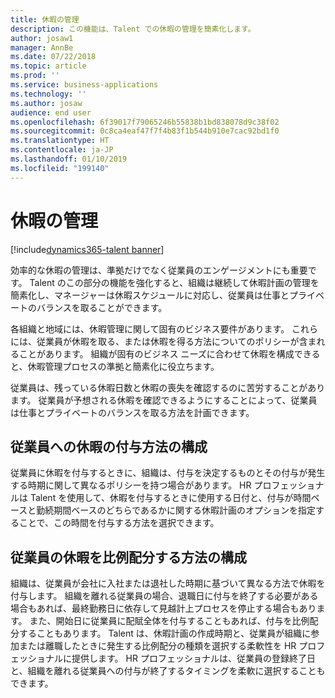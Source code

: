 ```yaml
---
title: 休暇の管理
description: この機能は、Talent での休暇の管理を簡素化します。
author: josaw1
manager: AnnBe
ms.date: 07/22/2018
ms.topic: article
ms.prod: ''
ms.service: business-applications
ms.technology: ''
ms.author: josaw
audience: end user
ms.openlocfilehash: 6f39017f79065246b55838b1bd838078d9c38f02
ms.sourcegitcommit: 0c8ca4eaf47f7f4b83f1b544b910e7cac92bd1f0
ms.translationtype: HT
ms.contentlocale: ja-JP
ms.lasthandoff: 01/10/2019
ms.locfileid: "199140"
---
```

# <a name="leave-and-absence-management"></a>休暇の管理

[!include[dynamics365-talent banner](../includes/dynamics365-talent.md)]

効率的な休暇の管理は、準拠だけでなく従業員のエンゲージメントにも重要です。 Talent のこの部分の機能を強化すると、組織は継続して休暇計画の管理を簡素化し、マネージャーは休暇スケジュールに対応し、従業員は仕事とプライベートのバランスを取ることができます。

各組織と地域には、休暇管理に関して固有のビジネス要件があります。 これらには、従業員が休暇を取る、または休暇を得る方法についてのポリシーが含まれることがあります。 組織が固有のビジネス ニーズに合わせて休暇を構成できると、休暇管理プロセスの準拠と簡素化に役立ちます。

従業員は、残っている休暇日数と休暇の喪失を確認するのに苦労することがあります。 従業員が予想される休暇を確認できるようにすることによって、従業員は仕事とプライベートのバランスを取る方法を計画できます。 

## <a name="configure-how-employees-are-awarded-time-off"></a>従業員への休暇の付与方法の構成
従業員に休暇を付与するときに、組織は、付与を決定するものとその付与が発生する時期に関して異なるポリシーを持つ場合があります。 HR プロフェッショナルは Talent を使用して、休暇を付与するときに使用する日付と、付与が時間ベースと勤続期間ベースのどちらであるかに関する休暇計画のオプションを指定することで、この時間を付与する方法を選択できます。  

## <a name="configure-how-employee-time-off-is-prorated"></a>従業員の休暇を比例配分する方法の構成
組織は、従業員が会社に入社または退社した時期に基づいて異なる方法で休暇を付与します。 組織を離れる従業員の場合、退職日に付与を終了する必要がある場合もあれば、最終勤務日に依存して見越計上プロセスを停止する場合もあります。 また、開始日に従業員に配賦全体を付与することもあれば、付与を比例配分することもあります。 Talent は、休暇計画の作成時期と、従業員が組織に参加または離職したときに発生する比例配分の種類を選択する柔軟性を HR プロフェッショナルに提供します。 HR プロフェッショナルは、従業員の登録終了日と、組織を離れる従業員への付与が終了するタイミングを柔軟に選択することもできます。 


<!--
## Status
### Development status
Generally available
#### Target timeframe
September or later
-->
